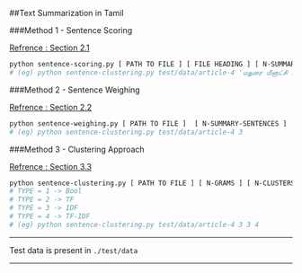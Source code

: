 ##Text Summarization in Tamil

###Method 1 - Sentence Scoring

[Refrence : Section 2.1](http://research.ijcaonline.org/volume75/number6/pxc3890449.pdf)

```bash
python sentence-scoring.py [ PATH TO FILE ] [ FILE HEADING ] [ N-SUMMARY-SENTENCES ]
# (eg) python sentence-clustering.py test/data/article-4 'மதுரை மீனாட்சி அம்மனுக்கு பட்டாபிஷேகம்' 3
```

###Method 2 - Sentence Weighing

[Refrence : Section 2.2](http://research.ijcaonline.org/volume75/number6/pxc3890449.pdf)

```bash
python sentence-weighing.py [ PATH TO FILE ]  [ N-SUMMARY-SENTENCES ]
# (eg) python sentence-clustering.py test/data/article-4 3
```

###Method 3 - Clustering Approach

[Refrence : Section 3.3](http://nlp.cic.ipn.mx/Publications/2008/Text%20Summarization%20by%20Sentence%20Extraction%20Using.pdf)

```bash
python sentence-clustering.py [ PATH TO FILE ] [ N-GRAMS ] [ N-CLUSTERS ] [ TERM-WEIGHT-TYPE ]
# TYPE = 1 -> Bool
# TYPE = 2 -> TF
# TYPE = 3 -> IDF
# TYPE = 4 -> TF-IDF
# (eg) python sentence-clustering.py test/data/article-4 3 3 4
```

----

Test data is present in `./test/data`

----
